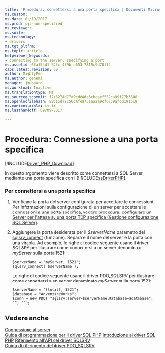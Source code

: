 ```yaml
---
title: 'Procedura: connettersi a una porta specifica | Documenti Microsoft'
ms.custom: 
ms.date: 01/19/2017
ms.prod: sql-non-specified
ms.reviewer: 
ms.suite: 
ms.technology:
- drivers
ms.tgt_pltfrm: 
ms.topic: article
helpviewer_keywords:
- connecting to the server, specifying a port
ms.assetid: 65a154d1-375c-439b-a653-7815c9d70ff3
caps.latest.revision: 20
author: MightyPen
ms.author: genemi
manager: jhubbard
ms.workload: Inactive
ms.translationtype: MT
ms.sourcegitcommit: f7e6274d77a9cdd4de6cbcaef559ca99f77b3608
ms.openlocfilehash: 88115d77c56cafed731aa2a9cf6c39afcd191618
ms.contentlocale: it-it
ms.lasthandoff: 09/09/2017

---
```

# <a name="how-to-connect-on-a-specified-port"></a>Procedura: Connessione a una porta specifica
[!INCLUDE[Driver_PHP_Download](../../includes/driver_php_download.md)]

In questo argomento viene descritto come connettersi a SQL Server mediante una porta specifica con i [!INCLUDE[ssDriverPHP](../../includes/ssdriverphp_md.md)].  
  
### <a name="to-connect-on-a-specified-port"></a>Per connettersi a una porta specifica  
  
1.  Verificare la porta del server configurata per accettare le connessioni. Per informazioni sulla configurazione di un server per accettare le connessioni a una porta specifica, vedere [procedura: configurare un Server per l'attesa su una porta TCP specifica (Gestione configurazione SQL Server)](http://go.microsoft.com/fwlink/?LinkId=121865).  
  
2.  Aggiungere la porta desiderata per il *$serverName* parametro del [sqlsrv_connect](../../connect/php/sqlsrv-connect.md) (funzione). Separare il nome del server e la porta con una virgola. Ad esempio, le righe di codice seguente usano il driver SQLSRV per illustrare come connettersi a un server denominato *myServer* sulla porta 1521:  
  
    ```  
    $serverName = "myServer, 1521";  
    sqlsrv_connect( $serverName );  
    ```  
  
    Le righe di codice seguente usano il driver PDO_SQLSRV per illustrare come connettersi a un server denominato *myServer* sulla porta 1521:  
  
    ```  
    $serverName = "(local), 1521";  
    $database = "AdventureWorks";  
    $conn = new PDO( "sqlsrv:server=$serverName;Database=$database", "", "");  
    ```  
  
## <a name="see-also"></a>Vedere anche  
[Connessione al server](../../connect/php/connecting-to-the-server.md)  
[Guida di programmazione per il driver SQL PHP](../../connect/php/programming-guide-for-php-sql-driver.md)
[Introduzione al driver SQL PHP](../../connect/php/getting-started-with-the-php-sql-driver.md) 
[Riferimento all'API del driver SQLSRV](../../connect/php/sqlsrv-driver-api-reference.md)  
[Guida di riferimento del driver PDO_SQLSRV](../../connect/php/pdo-sqlsrv-driver-reference.md)  
  


